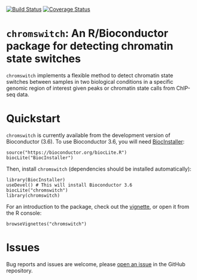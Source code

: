 [![Build Status](https://travis-ci.org/sjessa/chromswitch.svg?branch=master)](https://travis-ci.org/sjessa/chromswitch)
[![Coverage Status](https://coveralls.io/repos/github/sjessa/chromswitch/badge.svg)](https://coveralls.io/github/sjessa/chromswitch)

# `chromswitch`: An R/Bioconductor package for detecting chromatin state switches

`chromswitch` implements a flexible method to detect chromatin state 
switches between samples in two biological conditions in a specific genomic
region of interest given peaks or chromatin state calls from ChIP-seq data.

# Quickstart

`chromswitch` is currently available from the development version of Bioconductor (3.6). To use Bioconductor 3.6, you will need  [BiocInstaller](https://bioconductor.org/packages/release/bioc/html/BiocInstaller.html):

```
source("https://bioconductor.org/biocLite.R")
biocLite("BiocInstaller")
````

Then, install `chromswitch` (dependencies should be installed automatically):

```
library(BiocInstaller)
useDevel() # This will install Bioconductor 3.6
biocLite("chromswitch")
library(chromswitch)
```

For an introduction to the package, check out the [vignette](https://bioconductor.org/packages/devel/bioc/vignettes/chromswitch/inst/doc/chromswitch_intro.html), or open it from the R console:

```
browseVignettes("chromswitch")
```

# Issues

Bug reports and issues are welcome, please [open an issue](https://github.com/sjessa/chromswitch/issues/new) in the GitHub
repository.
